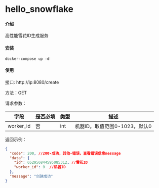 # hello_snowflake

#### 介绍

高性能雪花ID生成服务


#### 安装

```
docker-compose up -d
```

#### 使用

接口: http://ip:8080/create

方法：GET

请求参数：

| 字段        | 是否必填 | 类型  | 描述                  |
|-----------|------|-----|---------------------|
| worker_id | 否    | int | 机器ID，取值范围0-1023，默认0 |

返回示例：
```json
{
  "code": 200, //200-成功，其他-错误，查看错误信息message
  "data": {
    "id": 652956844595085312, //雪花ID
    "worker_id": 0  //机器ID
  },
  "message": "创建成功"
}
```

